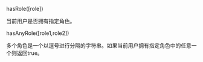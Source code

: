 hasRole([role])

当前用户是否拥有指定角色。

hasAnyRole([role1,role2])

多个角色是一个以逗号进行分隔的字符串。如果当前用户拥有指定角色中的任意一个则返回true。

